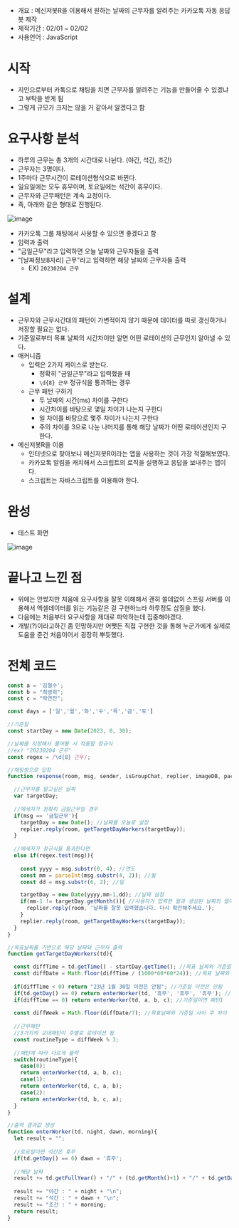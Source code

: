 - 개요 : 메신저봇R을 이용해서 원하는 날짜의 근무자를 알려주는 카카오톡 자동 응답 봇 제작
- 제작기간 : 02/01 ~ 02/02
- 사용언어 : JavaScript

# 시작
- 지인으로부터 카톡으로 채팅을 치면 근무자를 알려주는 기능을 만들어줄 수 있겠냐고 부탁을 받게 됨
- 그렇게 규모가 크지는 않을 거 같아서 알겠다고 함

# 요구사항 분석
- 하루의 근무는 총 3개의 시간대로 나뉜다. (야간, 석간, 조간)
- 근무자는 3명이다.
- 1주마다 근무시간이 로테이션형식으로 바뀐다.
- 일요일에는 모두 휴무이며, 토요일에는 석간이 휴무이다.
- 근무자와 근무패턴은 계속 고정이다.
- 즉, 아래와 같은 형태로 진행된다.

![image](https://user-images.githubusercontent.com/84609913/216977934-0c6b889a-9fcd-4e42-a04f-c058e1a1a0d4.png)

- 카카오톡 그룹 채팅에서 사용할 수 있으면 좋겠다고 함
- 입력과 출력
- "금일근무"라고 입력하면 오늘 날짜와 근무자들을 출력
- "[날짜정보8자리] 근무"라고 입력하면 해당 날짜의 근무자들 출력
  - EX) `20230204 근무`

# 설계
- 근무자와 근무시간대의 패턴이 가변적이지 않기 때문에 데이터를 따로 갱신하거나 저장할 필요는 없다.
- 기준일로부터 목표 날짜의 시간차이만 알면 어떤 로테이션의 근무인지 알아낼 수 있다.
- 매커니즘
  - 입력은 2가지 케이스로 받는다.
    - 정확히 "금일근무"라고 입력했을 때
    - `\d{8} 근무` 정규식을 통과하는 경우
  - 근무 패턴 구하기
    - 두 날짜의 시간(ms) 차이를 구한다
    - 시간차이를 바탕으로 몇일 차이가 나는지 구한다
    - 일 차이를 바탕으로 몇주 차이가 나는지 구한다
    - 주의 차이를 3으로 나눈 나머지를 통해 해당 날짜가 어떤 로테이션인지 구한다.
- 메신저봇R을 이용
  - 인터넷으로 찾아보니 메신저봇R이라는 앱을 사용하는 것이 가장 적절해보였다.
  - 카카오톡 알림을 캐치해서 스크립트의 로직을 실행하고 응답을 보내주는 앱이다.
  - 스크립트는 자바스크립트를 이용해야 한다.

# 완성
- 테스트 화면

![image](https://user-images.githubusercontent.com/84609913/216982755-3dc70d03-2e7c-4a28-9909-37688b19a60c.png)

# 끝나고 느낀 점
- 위에는 안썼지만 처음에 요구사항을 잘못 이해해서 괜히 쓸데없이 스프링 서버를 이용해서 엑셀데이터를 읽는 기능같은 걸 구현하느라 하루정도 삽질을 했다.
- 다음에는 처음부터 요구사항을 제대로 파악하는데 집중해야겠다.
- 개발(?)이라고하긴 좀 민망하지만 어쨋든 직접 구현한 것을 통해 누군가에게 실제로 도움을 준건 처음이어서 굉장히 뿌듯했다.

# 전체 코드

```javascript
const a = '김철수';
const b = "최영희";
const c = "박연진";

const days = ['일','월','화','수','목','금','토']

//기준일
const startDay = new Date(2023, 0, 30);

//날짜를 지정해서 물어볼 시 적용할 정규식
//ex) "20230204 군무"
const regex = /\d{8} 근무/;

//채팅방으로 답장
function response(room, msg, sender, isGroupChat, replier, imageDB, packageName) {

  //근무자를 알고싶은 날짜
  var targetDay;
  
  //메세지가 정확히 금일근무일 경우
  if(msg == '금일근무'){
    targetDay = new Date(); //날짜를 오늘로 설정
    replier.reply(room, getTargetDayWorkers(targetDay));
  }
  
  //메세지가 정규식을 통과한다면
  else if(regex.test(msg)){
    
    const yyyy = msg.substr(0, 4); //연도
    const mm = parseInt(msg.substr(4, 2)); //월
    const dd = msg.substr(6, 2); //일

    targetDay = new Date(yyyy,mm-1,dd); //날짜 설정
    if(mm-1 != targetDay.getMonth()){ //사용자가 입력한 월과 생성된 날짜의 월이 다르다면
      replier.reply(room, '날짜를 잘못 입력했습니다. 다시 확인해주세요.');
    }
    replier.reply(room, getTargetDayWorkers(targetDay));
  }
}

//목표날짜를 기반으로 해당 날짜와 근무자 출력
function getTargetDayWorkers(td){

  const diffTime = td.getTime() - startDay.getTime(); //목표 날짜와 기준일 사이 시간(ms)차이
  const diffDate = Math.floor(diffTime / (1000*60*60*24)); //목표 날짜와 기준일 사이 일 차이
  
  if(diffTime < 0) return "23년 1월 30일 이전은 안됨"; //기준일 이전은 안됨
  if(td.getDay() == 0) return enterWorker(td, '휴무', '휴무', '휴무'); //목표날짜가 일요일이면 모두 휴무
  if(diffTime == 0) return enterWorker(td, a, b, c); //기준일이면 패턴1
  
  const diffWeek = Math.floor(diffDate/7); //목표날짜와 기준일 사이 주 차이
  
  //근무패턴
  //3가지의 교대패턴이 주별로 로테이션 됨
  const routineType = diffWeek % 3;
  
  //패턴에 따라 다르게 출력
  switch(routineType){
    case(0):
    return enterWorker(td, a, b, c);
    case(1):
    return enterWorker(td, c, a, b);
    case(2):
    return enterWorker(td, b, c, a);
  }
}

//출력 결과값 생성
function enterWorker(td, night, dawn, morning){
  let result = "";
  
  //토요일이면 석간은 휴무
  if(td.getDay() == 6) dawn = '휴무';
  
  //해당 날짜
  result += td.getFullYear() + "/" + (td.getMonth()+1) + "/" + td.getDate() + "/" + days[td.getDay()] + "\n";
  
  result += "야간 : " + night + "\n";
  result += "석간 : " + dawn + "\n";
  result += "조간 : " + morning;
  return result;
}
```
